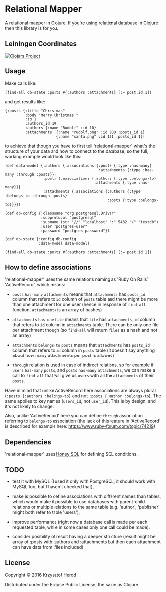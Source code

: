 # Relational Mapper

A relational mapper in Clojure. If you're using relational database in Clojure then this library is for you.

## Leiningen Coordinates

[![Clojars Project](http://clojars.org/netizer/relational-mapper/latest-version.svg)](http://clojars.org/netizer/relational-mapper)

## Usage

Make calls like:

    (find-all db-state :posts #{:authors :attachments} [:= post.id 1])

and get results like:

    {:posts {:title "Christmas"
             :body "Merry Christmas!"
             :id 1
             :authors_id 10
             :authors {:name "Rudolf" :id 10}
             :attachments [{:name "rudolf.png" :id 100 :posts_id 1}
                           {:name "santa.png" :id 101 :posts_id 1}]

to achieve that though you have to first tell 'relational-mapper' what's the structure of your data and how to connect to the database, so the full, working example would look like this:

    (def data-model {:authors {:associations {:posts {:type :has-many}
                                              :attachments {:type :has-many :through :posts}}}
                     :posts {:associations {:authors {:type :belongs-to}
                                            :attachments {:type :has-many}}}
                     :attachments {:associations {:authors {:type :belongs-to :through :posts}
                                                  :posts {:type :belongs-to}}}})

    (def db-config {:classname "org.postgresql.Driver"
                    :subprotocol "postgresql"
                    :subname (str "//" "localhost" ":" 5432 "/" "testdb")
                    :user "postgres-user"
                    :password "postgres-password"})

    (def db-state {:config db-config
                   :data-model data-model)

    (find-all db-state :posts #{:authors :attachments} [:= post.id 1])

## How to define associations

'relational-mapper' uses the same relations naming as 'Ruby On Rails`' 'ActiveRecord', which means:

* `posts` `has-many` `attachments` means that `attachments` has `posts_id` column that refers to `id` column of `posts` table and there might be more than one  attachment for one user (hence in response of `find-all` function, `attachments` is an array of hashes)

* `attachments` `has-one` `file` means that `file` has `attachments_id` column that refers to `id` column in `attachments` table. There can be only one file per attachment though (so `find-all` will return `files` as a hash and not an array)

* `attachments` `belongs-to` `posts` means that `attachments` has `posts_id` column that refers to `id` column in `posts` table (it doesn't say anything about how many attachments per post is allowed)

* `through` relation is used in case of indirect relations, so for example if `users` `has-many` `posts`, and `posts` `has-many` `attachments`, we can make a call to `find-all` that will give us `users` with all the `attachments` of their `posts`.

Have in mind that unlike ActiveRecord here associations are always plural (`:posts {:authors :belongs-to}` and not `:posts {:author :belongs-to`). The same applies to key names (`users_id`, not `user_id`). This is by design, and it's not likely to change.

Also, unlike 'ActiveRecord' here you can define `through` association referring to `belongs-to` association (the lack of this feature in 'ActiveRecord' is described for example here: https://www.ruby-forum.com/topic/74219)

## Dependencies

'relational-mapper' uses [Honey SQL](https://github.com/jkk/honeysql) for defining SQL conditions.

## TODO

* test it with MySQL (I used it only with PostgreSQL, it should work with MySQL too, but I haven't checked that),

* make is possible to define associations with different names than tables, which would make it possible to use databases with parent-child relations or multiple relations to the same table (e.g. 'author', 'publisher' might both refer to table 'users'),

* improve performance (right now a database call is made per each requested table, while in some cases only one call could be made).

* consider posibility of result having a deeper structure (result might be array of :posts with :authors and :attachments but then each attachment can have data from :files included)

## License

Copyright © 2016 Krzysztof Herod

Distributed under the Eclipse Public License, the same as Clojure.
